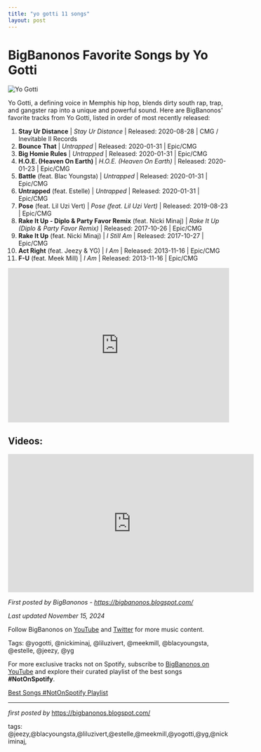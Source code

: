 ```yaml
---
title: "yo gotti 11 songs"
layout: post
---
```

<h1>BigBanonos Favorite Songs by Yo Gotti</h1>
<img alt="Yo Gotti" src="https://i.iheart.com/v3/re/new_assets/64cd1da17bf37743aabf6e48?ops=contain(1480,0)" /> <p>Yo Gotti, a defining voice in Memphis hip hop, blends dirty south rap, trap, and gangster rap into a unique and powerful sound. Here are BigBanonos' favorite tracks from Yo Gotti, listed in order of most recently released:</p> <ol> <li><strong>Stay Ur Distance</strong> | <em>Stay Ur Distance</em> | Released: 2020-08-28 | CMG / Inevitable II Records</li> <li><strong>Bounce That</strong> | <em>Untrapped</em> | Released: 2020-01-31 | Epic/CMG</li> <li><strong>Big Homie Rules</strong> | <em>Untrapped</em> | Released: 2020-01-31 | Epic/CMG</li> <li><strong>H.O.E. (Heaven On Earth)</strong> | <em>H.O.E. (Heaven On Earth)</em> | Released: 2020-01-23 | Epic/CMG</li> <li><strong>Battle</strong> (feat. Blac Youngsta) | <em>Untrapped</em> | Released: 2020-01-31 | Epic/CMG</li> <li><strong>Untrapped</strong> (feat. Estelle) | <em>Untrapped</em> | Released: 2020-01-31 | Epic/CMG</li> <li><strong>Pose</strong> (feat. Lil Uzi Vert) | <em>Pose (feat. Lil Uzi Vert)</em> | Released: 2019-08-23 | Epic/CMG</li> <li><strong>Rake It Up - Diplo & Party Favor Remix</strong> (feat. Nicki Minaj) | <em>Rake It Up (Diplo & Party Favor Remix)</em> | Released: 2017-10-26 | Epic/CMG</li> <li><strong>Rake It Up</strong> (feat. Nicki Minaj) | <em>I Still Am</em> | Released: 2017-10-27 | Epic/CMG</li> <li><strong>Act Right</strong> (feat. Jeezy & YG) | <em>I Am</em> | Released: 2013-11-16 | Epic/CMG</li> <li><strong>F-U</strong> (feat. Meek Mill) | <em>I Am</em> | Released: 2013-11-16 | Epic/CMG</li>
</ol> <div> <iframe allow="autoplay; clipboard-write; encrypted-media; fullscreen; picture-in-picture" allowfullscreen="" frameborder="0" height="352" loading="lazy" src="https://open.spotify.com/embed/playlist/0YRsD228n4WnazuBPdXmhd?utm_source=generator" width="100%"></iframe>
</div> <h2>Videos:</h2>
<div> <iframe allowfullscreen="allowfullscreen" frameborder="0" height="315" src="https://www.youtube.com/embed/videoseries?list=PLtuNtuTatqI2nIRiDh8qQ4fzaAXfJzVwx" width="560"></iframe>
</div> <p><em>First posted by BigBanonos - <a href="https://bigbanonos.blogspot.com/">https://bigbanonos.blogspot.com/</a></em></p>
<p><em>Last updated November 15, 2024</em></p>
<p>Follow BigBanonos on <a href="https://www.youtube.com/@BigBanonos">YouTube</a> and <a href="https://x.com/bigbanonos">Twitter</a> for more music content.</p>
<p>Tags: @yogotti, @nickiminaj, @liluzivert, @meekmill, @blacyoungsta, @estelle, @jeezy, @yg</p>


<!--Subscribe and Playlist Links-->
<div>
    <p>For more exclusive tracks not on Spotify, subscribe to <a href="https://www.youtube.com/@BigBanonos" target="_blank">BigBanonos on YouTube</a> and explore their curated playlist of the best songs <strong>#NotOnSpotify</strong>.</p>
    <p><a href="https://www.youtube.com/playlist?list=PLtuNtuTatqI0kFahUCbtbfenC_ET5O_tr" target="_blank">Best Songs #NotOnSpotify Playlist<br /></a></p></div>

<hr />

<p><em>first posted by</em> <a href="https://bigbanonos.blogspot.com/" rel="noopener" target="_new">https://bigbanonos.blogspot.com/</a></p>

<p>tags: @jeezy,@blacyoungsta,@liluzivert,@estelle,@meekmill,@yogotti,@yg,@nickiminaj,</p>
